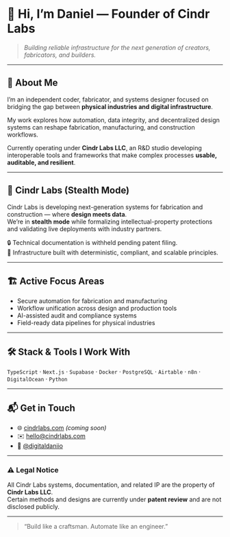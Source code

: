 # 👋 Hi, I’m Daniel — Founder of Cindr Labs

> _Building reliable infrastructure for the next generation of creators, fabricators, and builders._

---

## 🧱 About Me

I’m an independent coder, fabricator, and systems designer focused on bridging the gap between **physical industries and digital infrastructure**.

My work explores how automation, data integrity, and decentralized design systems can reshape fabrication, manufacturing, and construction workflows.

Currently operating under **Cindr Labs LLC**, an R&D studio developing interoperable tools and frameworks that make complex processes **usable, auditable, and resilient**.

---

## 🧩 Cindr Labs (Stealth Mode)

Cindr Labs is developing next-generation systems for fabrication and construction — where **design meets data**.  
We’re in **stealth mode** while formalizing intellectual-property protections and validating live deployments with industry partners.

🔒 Technical documentation is withheld pending patent filing.  
🧠 Infrastructure built with deterministic, compliant, and scalable principles.

---

## 🏗️ Active Focus Areas
- Secure automation for fabrication and manufacturing  
- Workflow unification across design and production tools  
- AI-assisted audit and compliance systems  
- Field-ready data pipelines for physical industries  

---

## 🛠️ Stack & Tools I Work With
`TypeScript` · `Next.js` · `Supabase` · `Docker` · `PostgreSQL` · `Airtable` · `n8n` · `DigitalOcean` · `Python`

---

## 📬 Get in Touch
- 🌐 [cindrlabs.com](https://cindrlabs.com) *(coming soon)*  
- ✉️ [hello@cindrlabs.com](mailto:hello@cindrlabs.com)  
- 🧰 [@digitaldaniio](https://github.com/digitaldaniio)

---

### ⚠️ Legal Notice
All Cindr Labs systems, documentation, and related IP are the property of **Cindr Labs LLC**.  
Certain methods and designs are currently under **patent review** and are not disclosed publicly.

---

> “Build like a craftsman. Automate like an engineer.”
